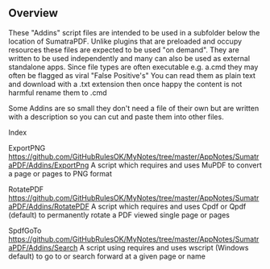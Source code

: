 Overview
--------

These "Addins" script files are intended to be used in a subfolder below the location of SumatraPDF.
Unlike plugins that are preloaded and occupy resources these files are expected to be used "on demand".
They are written to be used independently and many can also be used as external standalone apps.
Since file types are often executable e.g. a.cmd they may often be flagged as viral "False Positive's"
You can read them as plain text and download with a .txt extension then once happy the content is not harmful rename them to .cmd

Some Addins are so small they don't need a file of their own but are written with a description so you can cut and paste them into other files.

Index

ExportPNG https://github.com/GitHubRulesOK/MyNotes/tree/master/AppNotes/SumatraPDF/Addins/ExportPng
A script which requires and uses MuPDF to convert a page or pages to PNG format

RotatePDF https://github.com/GitHubRulesOK/MyNotes/tree/master/AppNotes/SumatraPDF/Addins/RotatePDF
A script which requires and uses Cpdf or Qpdf (default) to permanently rotate a PDF viewed single page or pages

SpdfGoTo https://github.com/GitHubRulesOK/MyNotes/tree/master/AppNotes/SumatraPDF/Addins/Search
A script using requires and uses wscript (Windows default) to go to or search forward at a given page or name
